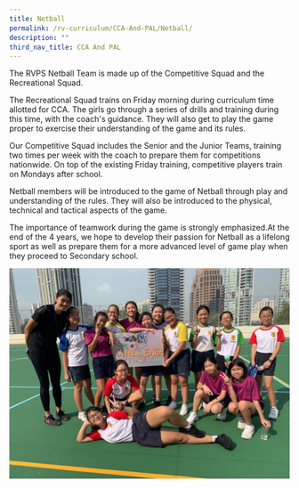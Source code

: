 ```yaml
---
title: Netball
permalink: /rv-curriculum/CCA-And-PAL/Netball/
description: ""
third_nav_title: CCA And PAL
---
```

  
The RVPS Netball Team is made up of the Competitive Squad and the Recreational Squad.

  

The Recreational Squad trains on Friday morning during curriculum time allotted for CCA. The girls go through a series of drills and training during this time, with the coach's guidance. They will also get to play the game proper to exercise their understanding of the game and its rules.

  

Our Competitive Squad includes the Senior and the Junior Teams, training two times per week with the coach to prepare them for competitions nationwide. On top of the existing Friday training, competitive players train on Mondays after school.

  

Netball members will be introduced to the game of Netball through play and understanding of the rules. They will also be introduced to the physical, technical and tactical aspects of the game.

  

The importance of teamwork during the game is strongly emphasized.At the end of the 4 years, we hope to develop their passion for Netball as a lifelong sport as well as prepare them for a more advanced level of game play when they proceed to Secondary school.

![](/images/RV%20Curriculum/CCA%20and%20PAL/Netball/Netball.jpg)